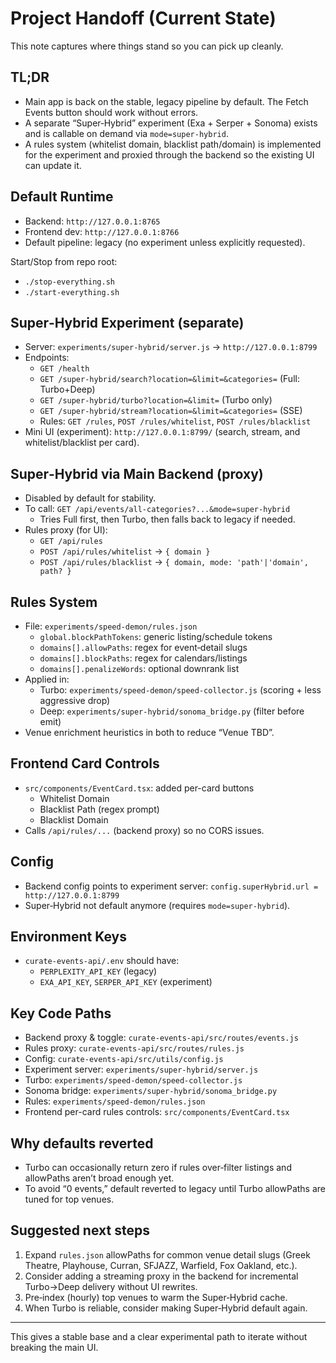 # Project Handoff (Current State)

This note captures where things stand so you can pick up cleanly.

## TL;DR
- Main app is back on the stable, legacy pipeline by default. The Fetch Events button should work without errors.
- A separate “Super‑Hybrid” experiment (Exa + Serper + Sonoma) exists and is callable on demand via `mode=super-hybrid`.
- A rules system (whitelist domain, blacklist path/domain) is implemented for the experiment and proxied through the backend so the existing UI can update it.

## Default Runtime
- Backend: `http://127.0.0.1:8765`
- Frontend dev: `http://127.0.0.1:8766`
- Default pipeline: legacy (no experiment unless explicitly requested).

Start/Stop from repo root:
- `./stop-everything.sh`
- `./start-everything.sh`

## Super‑Hybrid Experiment (separate)
- Server: `experiments/super-hybrid/server.js` → `http://127.0.0.1:8799`
- Endpoints:
  - `GET /health`
  - `GET /super-hybrid/search?location=&limit=&categories=` (Full: Turbo+Deep)
  - `GET /super-hybrid/turbo?location=&limit=` (Turbo only)
  - `GET /super-hybrid/stream?location=&limit=&categories=` (SSE)
  - Rules: `GET /rules`, `POST /rules/whitelist`, `POST /rules/blacklist`
- Mini UI (experiment): `http://127.0.0.1:8799/` (search, stream, and whitelist/blacklist per card).

## Super‑Hybrid via Main Backend (proxy)
- Disabled by default for stability.
- To call: `GET /api/events/all-categories?...&mode=super-hybrid`
  - Tries Full first, then Turbo, then falls back to legacy if needed.
- Rules proxy (for UI):
  - `GET /api/rules`
  - `POST /api/rules/whitelist` → `{ domain }`
  - `POST /api/rules/blacklist` → `{ domain, mode: 'path'|'domain', path? }`

## Rules System
- File: `experiments/speed-demon/rules.json`
  - `global.blockPathTokens`: generic listing/schedule tokens
  - `domains[].allowPaths`: regex for event‑detail slugs
  - `domains[].blockPaths`: regex for calendars/listings
  - `domains[].penalizeWords`: optional downrank list
- Applied in:
  - Turbo: `experiments/speed-demon/speed-collector.js` (scoring + less aggressive drop)
  - Deep: `experiments/super-hybrid/sonoma_bridge.py` (filter before emit)
- Venue enrichment heuristics in both to reduce “Venue TBD”.

## Frontend Card Controls
- `src/components/EventCard.tsx`: added per-card buttons
  - Whitelist Domain
  - Blacklist Path (regex prompt)
  - Blacklist Domain
- Calls `/api/rules/...` (backend proxy) so no CORS issues.

## Config
- Backend config points to experiment server: `config.superHybrid.url = http://127.0.0.1:8799`
- Super‑Hybrid not default anymore (requires `mode=super-hybrid`).

## Environment Keys
- `curate-events-api/.env` should have:
  - `PERPLEXITY_API_KEY` (legacy)
  - `EXA_API_KEY`, `SERPER_API_KEY` (experiment)

## Key Code Paths
- Backend proxy & toggle: `curate-events-api/src/routes/events.js`
- Rules proxy: `curate-events-api/src/routes/rules.js`
- Config: `curate-events-api/src/utils/config.js`
- Experiment server: `experiments/super-hybrid/server.js`
- Turbo: `experiments/speed-demon/speed-collector.js`
- Sonoma bridge: `experiments/super-hybrid/sonoma_bridge.py`
- Rules: `experiments/speed-demon/rules.json`
- Frontend per-card rules controls: `src/components/EventCard.tsx`

## Why defaults reverted
- Turbo can occasionally return zero if rules over‑filter listings and allowPaths aren’t broad enough yet.
- To avoid “0 events,” default reverted to legacy until Turbo allowPaths are tuned for top venues.

## Suggested next steps
1) Expand `rules.json` allowPaths for common venue detail slugs (Greek Theatre, Playhouse, Curran, SFJAZZ, Warfield, Fox Oakland, etc.).
2) Consider adding a streaming proxy in the backend for incremental Turbo→Deep delivery without UI rewrites.
3) Pre‑index (hourly) top venues to warm the Super‑Hybrid cache.
4) When Turbo is reliable, consider making Super‑Hybrid default again.

---
This gives a stable base and a clear experimental path to iterate without breaking the main UI.
